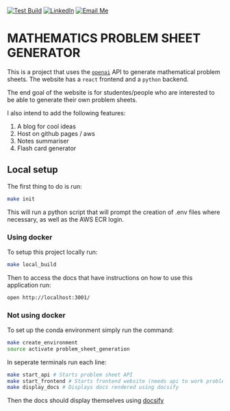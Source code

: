 [![Test Build](https://github.com/BenjaminWills/problem_sheet_generator/actions/workflows/test_build.yml/badge.svg)](https://github.com/BenjaminWills/problem_sheet_generator/actions/workflows/test_build.yml) [![LinkedIn](https://img.shields.io/badge/LinkedIn-Profile-blue)](https://www.linkedin.com/in/benjamin-wills-b22887220/) <a href="mailto:benjaminwills047@gmail.com?subject=Problem%20Sheet%20Generator&body=Hey%20Ben%2C%0D%0A%0D%0AI'm%20just%20emailing%20to%20ask...">
  <img src="https://img.shields.io/badge/email-me-blue?logo=mail.ru" alt="Email Me">
</a>

# MATHEMATICS PROBLEM SHEET GENERATOR

This is a project that uses the [`openai`](https://platform.openai.com/docs/guides/chat/introduction) API to generate mathematical problem sheets. The website has a `react` frontend and a `python` backend.

The end goal of the website is for studentes/people who are interested to be able to generate their own problem sheets.

I also intend to add the following features:

1. A blog for cool ideas
2. Host on github pages / aws 
3. Notes summariser
4. Flash card generator

## Local setup

The first thing to do is run:

```sh
make init
```

This will run a python script that will prompt the creation of .env files where necessary, as well as the AWS ECR login.

### Using docker

To setup this project locally run:

```sh
make local_build
```

Then to access the docs that have instructions on how to use this application run:

```sh
open http://localhost:3001/
```

### Not using docker

To set up the conda environment simply run the command:

```sh
make create_environment
source activate problem_sheet_generation
```

In seperate terminals run each line:

```sh
make start_api # Starts problem sheet API
make start_frontend # Starts frontend website (needs api to work problem sheet generation)
make display_docs # Displays docs rendered using docsify 
```

Then the docs should display themselves using [docsify](https://github.com/docsifyjs/docsify-cli)